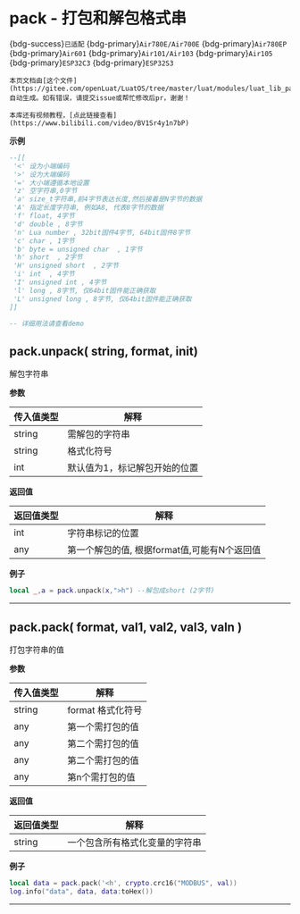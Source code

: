 # pack - 打包和解包格式串

{bdg-success}`已适配` {bdg-primary}`Air780E/Air700E` {bdg-primary}`Air780EP` {bdg-primary}`Air601` {bdg-primary}`Air101/Air103` {bdg-primary}`Air105` {bdg-primary}`ESP32C3` {bdg-primary}`ESP32S3`

```{note}
本页文档由[这个文件](https://gitee.com/openLuat/LuatOS/tree/master/luat/modules/luat_lib_pack.c)自动生成。如有错误，请提交issue或帮忙修改后pr，谢谢！
```

```{tip}
本库还有视频教程，[点此链接查看](https://www.bilibili.com/video/BV1Sr4y1n7bP)
```

**示例**

```lua
--[[
 '<' 设为小端编码 
 '>' 设为大端编码 
 '=' 大小端遵循本地设置 
 'z' 空字符串,0字节
 'a' size_t字符串,前4字节表达长度,然后接着是N字节的数据
 'A' 指定长度字符串, 例如A8, 代表8字节的数据
 'f' float, 4字节
 'd' double , 8字节
 'n' Lua number , 32bit固件4字节, 64bit固件8字节
 'c' char , 1字节
 'b' byte = unsigned char  , 1字节
 'h' short  , 2字节
 'H' unsigned short  , 2字节
 'i' int  , 4字节
 'I' unsigned int , 4字节
 'l' long , 8字节, 仅64bit固件能正确获取
 'L' unsigned long , 8字节, 仅64bit固件能正确获取
]]

-- 详细用法请查看demo

```

## pack.unpack( string, format, init)



解包字符串

**参数**

|传入值类型|解释|
|-|-|
|string|需解包的字符串|
|string|格式化符号|
|int|默认值为1，标记解包开始的位置|

**返回值**

|返回值类型|解释|
|-|-|
|int|字符串标记的位置|
|any|第一个解包的值, 根据format值,可能有N个返回值|

**例子**

```lua
local _,a = pack.unpack(x,">h") --解包成short (2字节)

```

---

## pack.pack( format, val1, val2, val3, valn )



打包字符串的值

**参数**

|传入值类型|解释|
|-|-|
|string|format 格式化符号|
|any|第一个需打包的值|
|any|第二个需打包的值|
|any|第二个需打包的值|
|any|第n个需打包的值|

**返回值**

|返回值类型|解释|
|-|-|
|string|一个包含所有格式化变量的字符串|

**例子**

```lua
local data = pack.pack('<h', crypto.crc16("MODBUS", val))
log.info("data", data, data:toHex())

```

---

